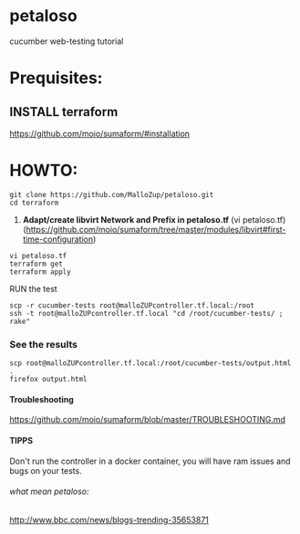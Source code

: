 # petaloso
cucumber web-testing tutorial

# Prequisites:

## INSTALL terraform
https://github.com/moio/sumaform/#installation


# HOWTO:

```console
git clone https://github.com/MalloZup/petaloso.git
cd terraform
```
1) **Adapt/create libvirt Network and Prefix in petaloso.tf** (vi petaloso.tf)  (https://github.com/moio/sumaform/tree/master/modules/libvirt#first-time-configuration)

```console
vi petaloso.tf
terraform get
terraform apply
```

RUN the test
```console
scp -r cucumber-tests root@malloZUPcontroller.tf.local:/root
ssh -t root@malloZUPcontroller.tf.local "cd /root/cucumber-tests/ ; rake"
```

### See the results
```console
scp root@malloZUPcontroller.tf.local:/root/cucumber-tests/output.html .
firefox output.html
```



#### Troubleshooting
https://github.com/moio/sumaform/blob/master/TROUBLESHOOTING.md

#### TIPPS 

Don't run the controller in a docker container, you will have ram issues and bugs on your tests.

###### what mean petaloso:
http://www.bbc.com/news/blogs-trending-35653871
